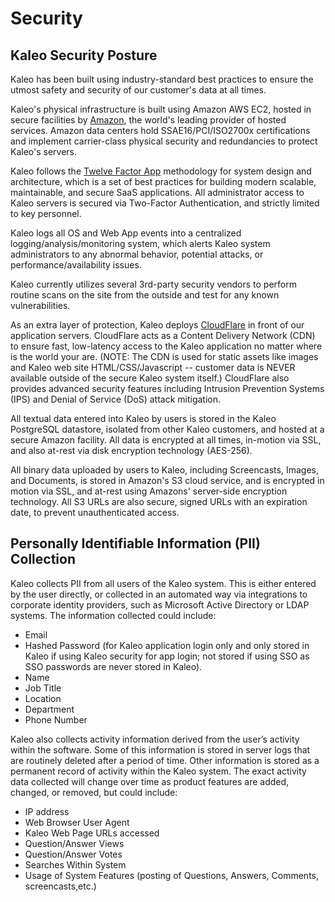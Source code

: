 # Security

## Kaleo Security Posture

Kaleo has been built using industry-standard best practices to ensure the utmost safety and security of our customer's data at all times.

Kaleo's physical infrastructure is built using Amazon AWS EC2, hosted in secure facilities by [Amazon](http://aws.amazon.com/), the world's leading provider of hosted services. Amazon data centers hold SSAE16/PCI/ISO2700x certifications and implement carrier-class physical security and redundancies to protect Kaleo's servers.

Kaleo follows the [Twelve Factor App](http://12factor.net/) methodology for system design and architecture, which is a set of best practices for building modern scalable, maintainable, and secure SaaS applications. All administrator access to Kaleo servers is secured via Two-Factor Authentication, and strictly limited to key personnel.

Kaleo logs all OS and Web App events into a centralized logging/analysis/monitoring system, which alerts Kaleo system administrators to any abnormal behavior, potential attacks, or performance/availability issues.

Kaleo currently utilizes several 3rd-party security vendors to perform routine scans on the site from the outside and test for any known vulnerabilities.

As an extra layer of protection, Kaleo deploys [CloudFlare](http://www.cloudflare.com) in front of our application servers. CloudFlare acts as a Content Delivery Network (CDN) to ensure fast, low-latency access to the Kaleo application no matter where is the world your are.  (NOTE: The CDN is used for static assets like images and Kaleo web site HTML/CSS/Javascript -- customer data is NEVER available outside of the secure Kaleo system itself.)  CloudFlare also provides advanced security features including Intrusion Prevention Systems (IPS) and Denial of Service (DoS) attack mitigation.


All textual data entered into Kaleo by users is stored in the Kaleo PostgreSQL datastore, isolated from other Kaleo customers, and hosted at a secure Amazon facility. All data is encrypted at all times, in-motion via SSL, and also at-rest via disk encryption technology (AES-256).

All binary data uploaded by users to Kaleo, including Screencasts, Images, and Documents, is stored in Amazon's S3 cloud service, and is encrypted in motion via SSL, and at-rest using Amazons' server-side encryption technology.  All S3 URLs are also secure, signed URLs with an expiration date, to prevent unauthenticated access.

## Personally Identifiable Information (PII) Collection

Kaleo collects PII from all users of the Kaleo system.  This is either entered by the  user directly, or collected in an automated way via integrations to corporate identity providers, such as Microsoft Active Directory or LDAP systems.  The information collected could include:

- Email
- Hashed Password (for Kaleo application login only and only stored in Kaleo if using Kaleo security for app login; not stored if using SSO as SSO passwords are never stored in Kaleo).
- Name
- Job Title
- Location
- Department
- Phone Number

Kaleo also collects activity information derived from the user’s activity within the software. Some of this information is stored in server logs that are routinely deleted after a period of time. Other information is stored as a permanent record of activity within the Kaleo system. The exact activity data collected will change over time as product features are added, changed, or removed, but could include:

- IP address
- Web Browser User Agent
- Kaleo Web Page URLs accessed
- Question/Answer Views
- Question/Answer Votes
- Searches Within System
- Usage of System Features (posting of Questions, Answers, Comments, screencasts,etc.)
